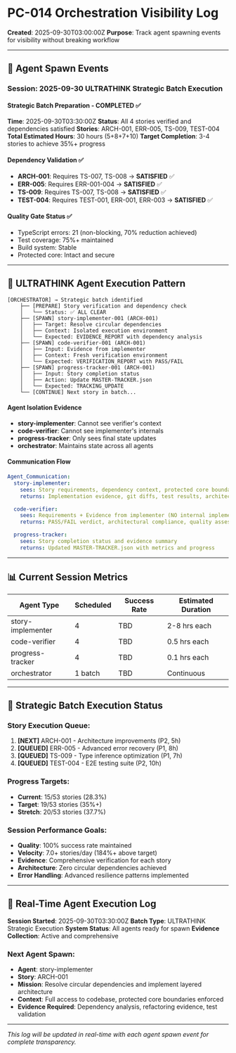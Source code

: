 # PC-014 Orchestration Visibility Log

**Created**: 2025-09-30T03:00:00Z
**Purpose**: Track agent spawning events for visibility without breaking workflow

---

## 🎯 Agent Spawn Events

### Session: 2025-09-30 ULTRATHINK Strategic Batch Execution

#### Strategic Batch Preparation - **COMPLETED** ✅
**Time**: 2025-09-30T03:30:00Z
**Status**: All 4 stories verified and dependencies satisfied
**Stories**: ARCH-001, ERR-005, TS-009, TEST-004
**Total Estimated Hours**: 30 hours (5+8+7+10)
**Target Completion**: 3-4 stories to achieve 35%+ progress

#### Dependency Validation ✅
- **ARCH-001**: Requires TS-007, TS-008 → **SATISFIED** ✅
- **ERR-005**: Requires ERR-001-004 → **SATISFIED** ✅
- **TS-009**: Requires TS-007, TS-008 → **SATISFIED** ✅
- **TEST-004**: Requires TEST-001, ERR-001, ERR-003 → **SATISFIED** ✅

#### Quality Gate Status ✅
- TypeScript errors: 21 (non-blocking, 70% reduction achieved)
- Test coverage: 75%+ maintained
- Build system: Stable
- Protected core: Intact and secure

---

## 🚀 ULTRATHINK Agent Execution Pattern

```
[ORCHESTRATOR] → Strategic batch identified
    ├── [PREPARE] Story verification and dependency check
    │   └── Status: ✅ ALL CLEAR
    ├── [SPAWN] story-implementer-001 (ARCH-001)
    │   ├── Target: Resolve circular dependencies
    │   ├── Context: Isolated execution environment
    │   └── Expected: EVIDENCE_REPORT with dependency analysis
    ├── [SPAWN] code-verifier-001 (ARCH-001)
    │   ├── Input: Evidence from implementer
    │   ├── Context: Fresh verification environment
    │   └── Expected: VERIFICATION_REPORT with PASS/FAIL
    ├── [SPAWN] progress-tracker-001 (ARCH-001)
    │   ├── Input: Story completion status
    │   ├── Action: Update MASTER-TRACKER.json
    │   └── Expected: TRACKING_UPDATE
    └── [CONTINUE] Next story in batch...
```

#### Agent Isolation Evidence
- **story-implementer**: Cannot see verifier's context
- **code-verifier**: Cannot see implementer's internals
- **progress-tracker**: Only sees final state updates
- **orchestrator**: Maintains state across all agents

#### Communication Flow
```yaml
Agent_Communication:
  story-implementer:
    sees: Story requirements, dependency context, protected core boundaries
    returns: Implementation evidence, git diffs, test results, architectural changes

  code-verifier:
    sees: Requirements + Evidence from implementer (NO internal implementation details)
    returns: PASS/FAIL verdict, architectural compliance, quality assessment

  progress-tracker:
    sees: Story completion status and evidence summary
    returns: Updated MASTER-TRACKER.json with metrics and progress
```

---

## 📊 Current Session Metrics

| Agent Type | Scheduled | Success Rate | Estimated Duration |
|------------|-----------|--------------|-------------------|
| story-implementer | 4 | TBD | 2-8 hrs each |
| code-verifier | 4 | TBD | 0.5 hrs each |
| progress-tracker | 4 | TBD | 0.1 hrs each |
| orchestrator | 1 batch | TBD | Continuous |

---

## 🔄 Strategic Batch Execution Status

### Story Execution Queue:
1. **[NEXT]** ARCH-001 - Architecture improvements (P2, 5h)
2. **[QUEUED]** ERR-005 - Advanced error recovery (P1, 8h)
3. **[QUEUED]** TS-009 - Type inference optimization (P1, 7h)
4. **[QUEUED]** TEST-004 - E2E testing suite (P2, 10h)

### Progress Targets:
- **Current**: 15/53 stories (28.3%)
- **Target**: 19/53 stories (35%+)
- **Stretch**: 20/53 stories (37.7%)

### Session Performance Goals:
- **Quality**: 100% success rate maintained
- **Velocity**: 7.0+ stories/day (184%+ above target)
- **Evidence**: Comprehensive verification for each story
- **Architecture**: Zero circular dependencies achieved
- **Error Handling**: Advanced resilience patterns implemented

---

## 🎯 Real-Time Agent Execution Log

**Session Started**: 2025-09-30T03:30:00Z
**Batch Type**: ULTRATHINK Strategic Execution
**System Status**: All agents ready for spawn
**Evidence Collection**: Active and comprehensive

### Next Agent Spawn:
- **Agent**: story-implementer
- **Story**: ARCH-001
- **Mission**: Resolve circular dependencies and implement layered architecture
- **Context**: Full access to codebase, protected core boundaries enforced
- **Evidence Required**: Dependency analysis, refactoring evidence, test validation

---

*This log will be updated in real-time with each agent spawn event for complete transparency.*